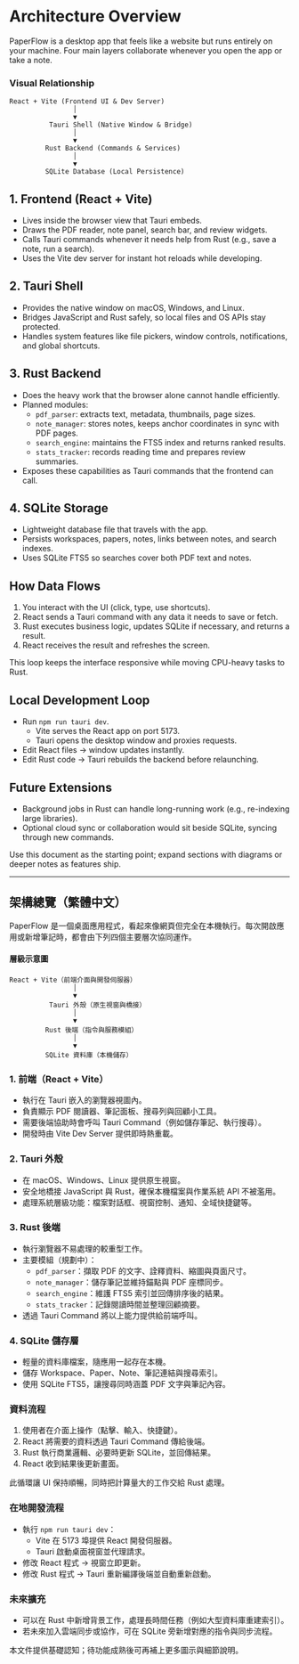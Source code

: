 # Architecture Overview

PaperFlow is a desktop app that feels like a website but runs entirely on your machine. Four main layers collaborate whenever you open the app or take a note.

### Visual Relationship
```
React + Vite (Frontend UI & Dev Server)
                │
                ▼
          Tauri Shell (Native Window & Bridge)
                │
                ▼
         Rust Backend (Commands & Services)
                │
                ▼
         SQLite Database (Local Persistence)
```

## 1. Frontend (React + Vite)
- Lives inside the browser view that Tauri embeds.
- Draws the PDF reader, note panel, search bar, and review widgets.
- Calls Tauri commands whenever it needs help from Rust (e.g., save a note, run a search).
- Uses the Vite dev server for instant hot reloads while developing.

## 2. Tauri Shell
- Provides the native window on macOS, Windows, and Linux.
- Bridges JavaScript and Rust safely, so local files and OS APIs stay protected.
- Handles system features like file pickers, window controls, notifications, and global shortcuts.

## 3. Rust Backend
- Does the heavy work that the browser alone cannot handle efficiently.
- Planned modules:
  - `pdf_parser`: extracts text, metadata, thumbnails, page sizes.
  - `note_manager`: stores notes, keeps anchor coordinates in sync with PDF pages.
  - `search_engine`: maintains the FTS5 index and returns ranked results.
  - `stats_tracker`: records reading time and prepares review summaries.
- Exposes these capabilities as Tauri commands that the frontend can call.

## 4. SQLite Storage
- Lightweight database file that travels with the app.
- Persists workspaces, papers, notes, links between notes, and search indexes.
- Uses SQLite FTS5 so searches cover both PDF text and notes.

## How Data Flows
1. You interact with the UI (click, type, use shortcuts).
2. React sends a Tauri command with any data it needs to save or fetch.
3. Rust executes business logic, updates SQLite if necessary, and returns a result.
4. React receives the result and refreshes the screen.

This loop keeps the interface responsive while moving CPU-heavy tasks to Rust.

## Local Development Loop
- Run `npm run tauri dev`.
  - Vite serves the React app on port 5173.
  - Tauri opens the desktop window and proxies requests.
- Edit React files → window updates instantly.
- Edit Rust code → Tauri rebuilds the backend before relaunching.

## Future Extensions
- Background jobs in Rust can handle long-running work (e.g., re-indexing large libraries).
- Optional cloud sync or collaboration would sit beside SQLite, syncing through new commands.

Use this document as the starting point; expand sections with diagrams or deeper notes as features ship.

---

## 架構總覽（繁體中文）

PaperFlow 是一個桌面應用程式，看起來像網頁但完全在本機執行。每次開啟應用或新增筆記時，都會由下列四個主要層次協同運作。

#### 層級示意圖
```
React + Vite（前端介面與開發伺服器）
                │
                ▼
          Tauri 外殼（原生視窗與橋接）
                │
                ▼
         Rust 後端（指令與服務模組）
                │
                ▼
         SQLite 資料庫（本機儲存）
```

### 1. 前端（React + Vite）
- 執行在 Tauri 嵌入的瀏覽器視圖內。
- 負責顯示 PDF 閱讀器、筆記面板、搜尋列與回顧小工具。
- 需要後端協助時會呼叫 Tauri Command（例如儲存筆記、執行搜尋）。
- 開發時由 Vite Dev Server 提供即時熱重載。

### 2. Tauri 外殼
- 在 macOS、Windows、Linux 提供原生視窗。
- 安全地橋接 JavaScript 與 Rust，確保本機檔案與作業系統 API 不被濫用。
- 處理系統層級功能：檔案對話框、視窗控制、通知、全域快捷鍵等。

### 3. Rust 後端
- 執行瀏覽器不易處理的較重型工作。
- 主要模組（規劃中）：
  - `pdf_parser`：擷取 PDF 的文字、詮釋資料、縮圖與頁面尺寸。
  - `note_manager`：儲存筆記並維持錨點與 PDF 座標同步。
  - `search_engine`：維護 FTS5 索引並回傳排序後的結果。
  - `stats_tracker`：記錄閱讀時間並整理回顧摘要。
- 透過 Tauri Command 將以上能力提供給前端呼叫。

### 4. SQLite 儲存層
- 輕量的資料庫檔案，隨應用一起存在本機。
- 儲存 Workspace、Paper、Note、筆記連結與搜尋索引。
- 使用 SQLite FTS5，讓搜尋同時涵蓋 PDF 文字與筆記內容。

### 資料流程
1. 使用者在介面上操作（點擊、輸入、快捷鍵）。
2. React 將需要的資料透過 Tauri Command 傳給後端。
3. Rust 執行商業邏輯、必要時更新 SQLite，並回傳結果。
4. React 收到結果後更新畫面。

此循環讓 UI 保持順暢，同時把計算量大的工作交給 Rust 處理。

### 在地開發流程
- 執行 `npm run tauri dev`：
  - Vite 在 5173 埠提供 React 開發伺服器。
  - Tauri 啟動桌面視窗並代理請求。
- 修改 React 程式 → 視窗立即更新。
- 修改 Rust 程式 → Tauri 重新編譯後端並自動重新啟動。

### 未來擴充
- 可以在 Rust 中新增背景工作，處理長時間任務（例如大型資料庫重建索引）。
- 若未來加入雲端同步或協作，可在 SQLite 旁新增對應的指令與同步流程。

本文件提供基礎認知；待功能成熟後可再補上更多圖示與細節說明。
